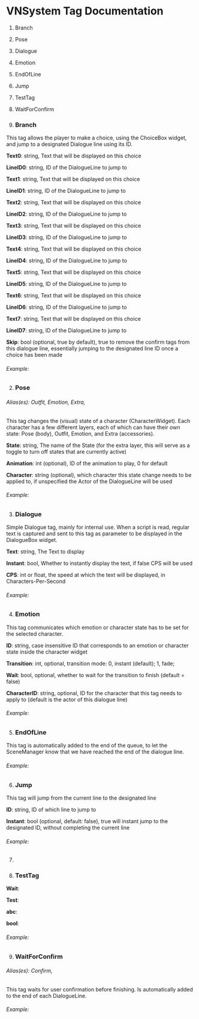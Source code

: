 # VNSystem Tag Documentation  1. Branch2. Pose3. Dialogue4. Emotion5. EndOfLine6. Jump8. TestTag9. WaitForConfirm1. ### BranchThis tag allows the player to make a choice, using the ChoiceBox widget, and jump to a designated Dialogue line using its ID.**Text0**: string, Text that will be displayed on this choice**LineID0**: string, ID of the DialogueLine to jump to**Text1**: string, Text that will be displayed on this choice**LineID1**: string, ID of the DialogueLine to jump to**Text2**: string, Text that will be displayed on this choice**LineID2**: string, ID of the DialogueLine to jump to**Text3**: string, Text that will be displayed on this choice**LineID3**: string, ID of the DialogueLine to jump to**Text4**: string, Text that will be displayed on this choice**LineID4**: string, ID of the DialogueLine to jump to**Text5**: string, Text that will be displayed on this choice**LineID5**: string, ID of the DialogueLine to jump to**Text6**: string, Text that will be displayed on this choice**LineID6**: string, ID of the DialogueLine to jump to**Text7**: string, Text that will be displayed on this choice**LineID7**: string, ID of the DialogueLine to jump to**Skip**: bool (optional, true by default), true to remove the confirm tags from this dialogue line, essentially jumping to the designated line ID once a choice has been made###### Example: > 2. ### Pose###### Alias(es): Outfit, Emotion, Extra, This tag changes the (visual) state of a character (CharacterWidget). Each character has a few different layers, each of which can have their own state: Pose (body), Outfit, Emotion, and Extra (accessories).**State**: string, The name of the State (for the extra layer, this will serve as a toggle to turn off states that are currently active)**Animation**: int (optional), ID of the animation to play, 0 for default**Character**: string (optional), which character this state change needs to be applied to, if unspecified the Actor of the DialogueLine will be used###### Example: > 3. ### DialogueSimple Dialogue tag, mainly for internal use.
 When a script is read, regular text is captured and sent to this tag as parameter to be displayed in the DialogueBox widget.**Text**: string, The Text to display**Instant**: bool, Whether to instantly display the text, if false CPS will be used**CPS**: int or float, the speed at which the text will be displayed, in Characters-Per-Second###### Example: > 4. ### EmotionThis tag communicates which emotion or character state has to be set for the selected character.**ID**: string, case insensitive ID that corresponds to an emotion or character state inside the character widget**Transition**: int, optional, transition mode: 0, instant (default); 1, fade;**Wait**: bool, optional, whether to wait for the transition to finish (default = false)**CharacterID**: string, optional, ID for the character that this tag needs to apply to (default is the actor of this dialogue line)###### Example: > 5. ### EndOfLineThis tag is automatically added to the end of the queue, to let the SceneManager know that we have reached the end of the dialogue line.###### Example: > 6. ### JumpThis tag will jump from the current line to the designated line**ID**: string, ID of which line to jump to**Instant**: bool (optional, default: false), true will instant jump to the designated ID, without completing the current line###### Example: > 7. 8. ### TestTag**Wait**: **Test**: **abc**: **bool**: ###### Example: > 9. ### WaitForConfirm###### Alias(es): Confirm, This tag waits for user confirmation before finishing. Is automatically added to the end of each DialogueLine.###### Example: > 